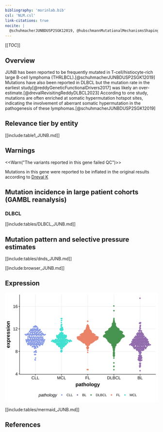```yaml
---
bibliography: 'morinlab.bib'
csl: 'NLM.csl'
link-citations: true
nocite: |
  @schuhmacherJUNBDUSP2SGK12019, @hubschmannMutationalMechanismsShaping2021, @reddyGeneticFunctionalDrivers2017, @drevalRevisitingReddyDLBCL2023, @mottokIntegrativeGenomicAnalysis2019, 
---
```

[[_TOC_]]



## Overview
JUNB has been reported to be frequently mutated in T-cell/histiocyte-rich large B-cell lymphoma (THRLBCL).[@schuhmacherJUNBDUSP2SGK12019] Mutations have also been reported in DLBCL but the mutation rate in the earliest study[@reddyGeneticFunctionalDrivers2017] was likely an over-estimate.[@drevalRevisitingReddyDLBCL2023] According to one study, mutations are often enriched at somatic hypermutation hotspot sites, indicating the involvement of aberrant somatic hypermutation in the pathogenesis of these lymphomas.[@schuhmacherJUNBDUSP2SGK12019]


## Relevance tier by entity

[[include:table1_JUNB.md]]

## Warnings

<<Warn("The variants reported in this gene failed QC")>>

Mutations in this gene were reported to be inflated in the original results according to [Dreval K](https://www.biorxiv.org/content/10.1101/2023.11.21.567983v1)

## Mutation incidence in large patient cohorts (GAMBL reanalysis)

### DLBCL
[[include:tables/DLBCL_JUNB.md]]


## Mutation pattern and selective pressure estimates

[[include:tables/dnds_JUNB.md]]




[[include:browser_JUNB.md]]

## Expression
![](images/gene_expression/JUNB_by_pathology.svg)
<!-- ORIGIN: reddyGeneticFunctionalDrivers2017 -->
<!-- DLBCL: reddyGeneticFunctionalDrivers2017 -->
<!-- PMBL: mottokIntegrativeGenomicAnalysis2019b -->


[[include:tables/mermaid_JUNB.md]]

## References

